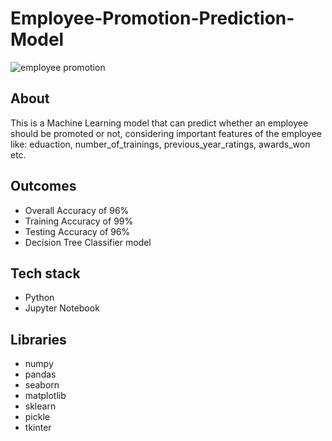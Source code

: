# Employee-Promotion-Prediction-Model
![employee promotion](https://user-images.githubusercontent.com/98599230/152806927-c4d45cae-743d-45e8-967a-6353b2ea0acf.jpg)

## About
This is a Machine Learning model that can predict whether an employee should be promoted or not, considering important features of the employee like: eduaction, number_of_trainings, previous_year_ratings, awards_won etc.
## Outcomes
* Overall Accuracy of 96%
* Training Accuracy of 99%
* Testing Accuracy of 96%
* Decision Tree Classifier model 
## Tech stack
* Python 
* Jupyter Notebook
## Libraries
* numpy
* pandas
* seaborn
* matplotlib
* sklearn
* pickle
* tkinter
